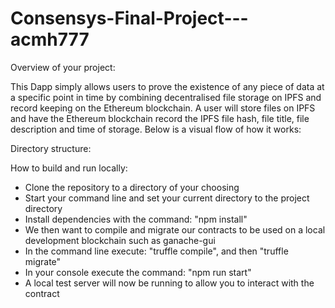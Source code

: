# Consensys-Final-Project---acmh777

Overview of your project:

This Dapp simply allows users to prove the existence of any piece of data at a specific point in time by combining decentralised file storage on IPFS and record keeping on the Ethereum blockchain. A user will store files on IPFS and have the Ethereum blockchain record the IPFS file hash, file title, file description and time of storage. Below is a visual flow of how it works: 


Directory structure:



How to build and run locally:

- Clone the repository to a directory of your choosing
- Start your command line and set your current directory to the project directory
- Install dependencies with the command: "npm install"
- We then want to compile and migrate our contracts to be used on a local development blockchain such as ganache-gui
- In the command line execute: "truffle compile", and then "truffle migrate"
- In your console execute the command: "npm run start"
- A local test server will now be running to allow you to interact with the contract
